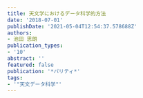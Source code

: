 ```yaml
---
title: 天文学におけるデータ科学的方法
date: '2018-07-01'
publishDate: '2021-05-04T12:54:37.578688Z'
authors:
- 池田 思朗
publication_types:
- '10'
abstract: ''
featured: false
publication: '*パリティ*'
tags:
- '"天文データ科学"'
---
```


